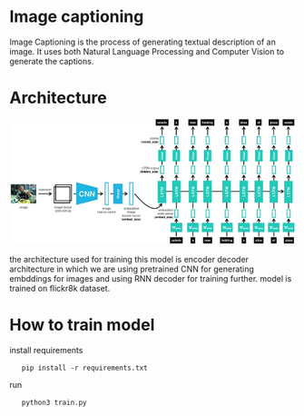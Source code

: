 # Image captioning 
Image Captioning is the process of generating textual description of an image. It uses both Natural Language Processing and Computer Vision to generate the captions.

# Architecture 
![alt text](image_cap.webp)

the architecture used for training this model is encoder decoder architecture in which we are using pretrained CNN for generating embddings for images and using RNN decoder for training further. model is trained on flickr8k dataset. 

# How to train model 
 install requirements 
       
       pip install -r requirements.txt 
 run 
       
       python3 train.py

